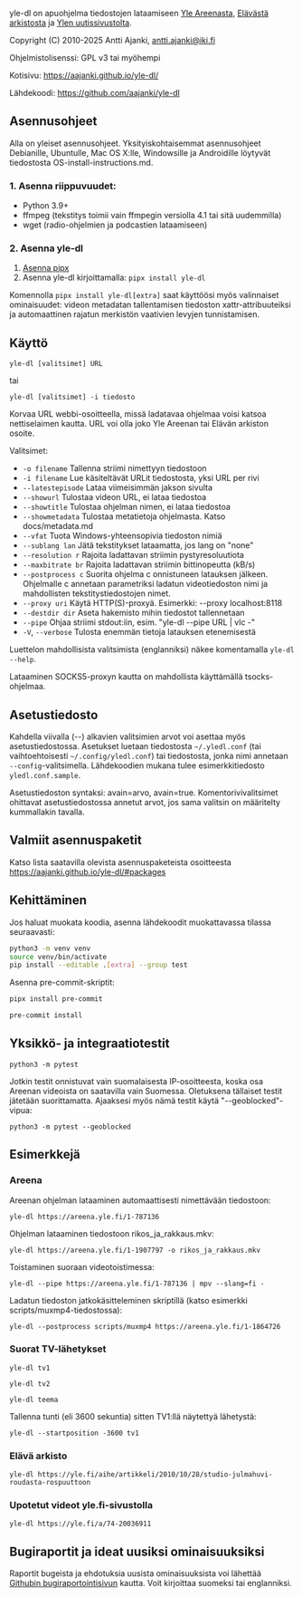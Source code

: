 yle-dl on apuohjelma tiedostojen lataamiseen
[Yle Areenasta](https://areena.yle.fi),
[Elävästä arkistosta](https://yle.fi/aihe/elava-arkisto) ja
[Ylen uutissivustolta](https://yle.fi/).

Copyright (C) 2010-2025 Antti Ajanki, antti.ajanki@iki.fi

Ohjelmistolisenssi: GPL v3 tai myöhempi

Kotisivu: https://aajanki.github.io/yle-dl/

Lähdekoodi: https://github.com/aajanki/yle-dl

Asennusohjeet
-------------

Alla on yleiset asennusohjeet. Yksityiskohtaisemmat asennusohjeet
Debianille, Ubuntulle, Mac OS X:lle, Windowsille ja Androidille
löytyvät tiedostosta OS-install-instructions.md.

### 1. Asenna riippuvuudet:

* Python 3.9+
* ffmpeg (tekstitys toimii vain ffmpegin versiolla 4.1 tai sitä uudemmilla)
* wget (radio-ohjelmien ja podcastien lataamiseen)

### 2. Asenna yle-dl

1. [Asenna pipx](https://pipx.pypa.io/stable/installation/)
2. Asenna yle-dl kirjoittamalla: `pipx install yle-dl`

Komennolla `pipx install yle-dl[extra]` saat käyttöösi myös valinnaiset
ominaisuudet: videon metadatan tallentamisen tiedoston xattr-attribuuteiksi ja
automaattinen rajatun merkistön vaativien levyjen tunnistamisen.

Käyttö
------

```
yle-dl [valitsimet] URL
```

tai

```
yle-dl [valitsimet] -i tiedosto
```


Korvaa URL webbi-osoitteella, missä ladatavaa ohjelmaa voisi katsoa
nettiselaimen kautta. URL voi olla joko Yle Areenan tai Elävän
arkiston osoite.

Valitsimet:

* `-o filename`     Tallenna striimi nimettyyn tiedostoon
* `-i filename`     Lue käsiteltävät URLit tiedostosta, yksi URL per rivi
* `--latestepisode` Lataa viimeisimmän jakson sivulta
* `--showurl`       Tulostaa videon URL, ei lataa tiedostoa
* `--showtitle`     Tulostaa ohjelman nimen, ei lataa tiedostoa
* `--showmetadata`  Tulostaa metatietoja ohjelmasta. Katso docs/metadata.md
* `--vfat`          Tuota Windows-yhteensopivia tiedoston nimiä
* `--sublang lan`   Jätä tekstitykset lataamatta, jos lang on "none"
* `--resolution r`  Rajoita ladattavan striimin pystyresoluutiota
* `--maxbitrate br` Rajoita ladattavan striimin bittinopeutta (kB/s)
* `--postprocess c` Suorita ohjelma c onnistuneen latauksen jälkeen. Ohjelmalle c annetaan parametriksi ladatun videotiedoston nimi ja mahdollisten tekstitystiedostojen nimet.
* `--proxy uri`     Käytä HTTP(S)-proxyä. Esimerkki: --proxy localhost:8118
* `--destdir dir`   Aseta hakemisto mihin tiedostot tallennetaan
* `--pipe`          Ohjaa striimi stdout:iin, esim. "yle-dl --pipe URL | vlc -"
* `-V`, `--verbose` Tulosta enemmän tietoja latauksen etenemisestä

Luettelon mahdollisista valitsimista (englanniksi) näkee
komentamalla `yle-dl --help`.

Lataaminen SOCKS5-proxyn kautta on mahdollista käyttämällä
tsocks-ohjelmaa.


Asetustiedosto
--------------

Kahdella viivalla (--) alkavien valitsimien arvot voi asettaa myös asetustiedostossa.
Asetukset luetaan tiedostosta `~/.yledl.conf` (tai vaihtoehtoisesti `~/.config/yledl.conf`)
tai tiedostosta, jonka nimi annetaan `--config`-valitsimella. Lähdekoodien mukana tulee
esimerkkitiedosto `yledl.conf.sample`.

Asetustiedoston syntaksi: avain=arvo, avain=true.
Komentorivivalitsimet ohittavat asetustiedostossa annetut arvot, jos
sama valitsin on määritelty kummallakin tavalla.


Valmiit asennuspaketit
----------------------

Katso lista saatavilla olevista asennuspaketeista osoitteesta
https://aajanki.github.io/yle-dl/#packages


Kehittäminen
------------

Jos haluat muokata koodia, asenna lähdekoodit muokattavassa tilassa
seuraavasti:

```sh
python3 -m venv venv
source venv/bin/activate
pip install --editable .[extra] --group test
```

Asenna pre-commit-skriptit:

```sh
pipx install pre-commit

pre-commit install
```

Yksikkö- ja integraatiotestit
-----------------------------

```
python3 -m pytest
```

Jotkin testit onnistuvat vain suomalaisesta IP-osoitteesta, koska osa
Areenan videoista on saatavilla vain Suomessa. Oletuksena tällaiset
testit jätetään suorittamatta. Ajaaksesi myös nämä testit käytä
"--geoblocked"-vipua:

```
python3 -m pytest --geoblocked
```


Esimerkkejä
-----------

### Areena

Areenan ohjelman lataaminen automaattisesti nimettävään tiedostoon:

```
yle-dl https://areena.yle.fi/1-787136
```

Ohjelman lataaminen tiedostoon rikos_ja_rakkaus.mkv:

```
yle-dl https://areena.yle.fi/1-1907797 -o rikos_ja_rakkaus.mkv
```

Toistaminen suoraan videotoistimessa:

```
yle-dl --pipe https://areena.yle.fi/1-787136 | mpv --slang=fi -
```

Ladatun tiedoston jatkokäsitteleminen skriptillä (katso esimerkki
scripts/muxmp4-tiedostossa):

```
yle-dl --postprocess scripts/muxmp4 https://areena.yle.fi/1-1864726
```

### Suorat TV-lähetykset

```
yle-dl tv1

yle-dl tv2

yle-dl teema
```

Tallenna tunti (eli 3600 sekuntia) sitten TV1:llä näytettyä lähetystä:

```
yle-dl --startposition -3600 tv1
```

### Elävä arkisto

```
yle-dl https://yle.fi/aihe/artikkeli/2010/10/28/studio-julmahuvi-roudasta-rospuuttoon
```

### Upotetut videot yle.fi-sivustolla

```
yle-dl https://yle.fi/a/74-20036911
```

Bugiraportit ja ideat uusiksi ominaisuuksiksi
---------------------------------------------

Raportit bugeista ja ehdotuksia uusista ominaisuuksista voi lähettää
[Githubin
bugiraportointisivun](https://github.com/aajanki/yle-dl/issues)
kautta. Voit kirjoittaa suomeksi tai englanniksi.
